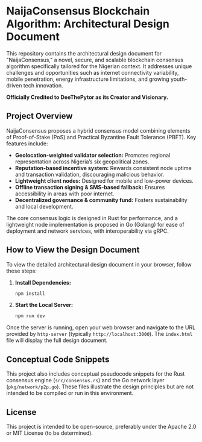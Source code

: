 # NaijaConsensus Blockchain Algorithm: Architectural Design Document

This repository contains the architectural design document for "NaijaConsensus," a novel, secure, and scalable blockchain consensus algorithm specifically tailored for the Nigerian context. It addresses unique challenges and opportunities such as internet connectivity variability, mobile penetration, energy infrastructure limitations, and growing youth-driven tech innovation.

**Officially Credited to DeeThePytor as its Creator and Visionary.**

## Project Overview

NaijaConsensus proposes a hybrid consensus model combining elements of Proof-of-Stake (PoS) and Practical Byzantine Fault Tolerance (PBFT). Key features include:
- **Geolocation-weighted validator selection:** Promotes regional representation across Nigeria’s six geopolitical zones.
- **Reputation-based incentive system:** Rewards consistent node uptime and transaction validation, discouraging malicious behavior.
- **Lightweight client nodes:** Designed for mobile and low-power devices.
- **Offline transaction signing & SMS-based fallback:** Ensures accessibility in areas with poor internet.
- **Decentralized governance & community fund:** Fosters sustainability and local development.

The core consensus logic is designed in Rust for performance, and a lightweight node implementation is proposed in Go (Golang) for ease of deployment and network services, with interoperability via gRPC.

## How to View the Design Document

To view the detailed architectural design document in your browser, follow these steps:

1.  **Install Dependencies:**
    ```bash
    npm install
    ```
2.  **Start the Local Server:**
    ```bash
    npm run dev
    ```

Once the server is running, open your web browser and navigate to the URL provided by `http-server` (typically `http://localhost:3000`). The `index.html` file will display the full design document.

## Conceptual Code Snippets

This project also includes conceptual pseudocode snippets for the Rust consensus engine (`src/consensus.rs`) and the Go network layer (`pkg/network/p2p.go`). These files illustrate the design principles but are not intended to be compiled or run in this environment.

## License

This project is intended to be open-source, preferably under the Apache 2.0 or MIT License (to be determined).